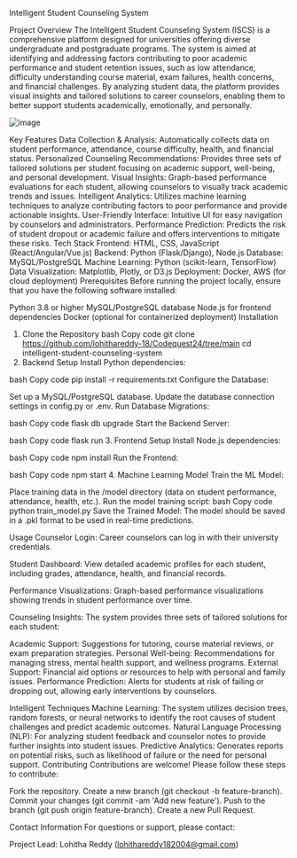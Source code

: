 Intelligent Student Counseling System

Project Overview
The Intelligent Student Counseling System (ISCS) is a comprehensive platform designed for universities offering diverse undergraduate and postgraduate programs. The system is aimed at identifying and addressing factors contributing to poor academic performance and student retention issues, such as low attendance, difficulty understanding course material, exam failures, health concerns, and financial challenges. By analyzing student data, the platform provides visual insights and tailored solutions to career counselors, enabling them to better support students academically, emotionally, and personally.


![image](https://github.com/user-attachments/assets/a9c6fe08-4d3a-4d57-bb63-9b93d744dd06)

Key Features
Data Collection & Analysis: Automatically collects data on student performance, attendance, course difficulty, health, and financial status.
Personalized Counseling Recommendations: Provides three sets of tailored solutions per student focusing on academic support, well-being, and personal development.
Visual Insights: Graph-based performance evaluations for each student, allowing counselors to visually track academic trends and issues.
Intelligent Analytics: Utilizes machine learning techniques to analyze contributing factors to poor performance and provide actionable insights.
User-Friendly Interface: Intuitive UI for easy navigation by counselors and administrators.
Performance Prediction: Predicts the risk of student dropout or academic failure and offers interventions to mitigate these risks.
Tech Stack
Frontend: HTML, CSS, JavaScript (React/Angular/Vue.js)
Backend: Python (Flask/Django), Node.js
Database: MySQL/PostgreSQL
Machine Learning: Python (scikit-learn, TensorFlow)
Data Visualization: Matplotlib, Plotly, or D3.js
Deployment: Docker, AWS (for cloud deployment)
Prerequisites
Before running the project locally, ensure that you have the following software installed:

Python 3.8 or higher
MySQL/PostgreSQL database
Node.js for frontend dependencies
Docker (optional for containerized deployment)
Installation
1. Clone the Repository
bash
Copy code
git clone https://github.com/lohithareddy-18/Codequest24/tree/main
cd intelligent-student-counseling-system
2. Backend Setup
Install Python dependencies:

bash
Copy code
pip install -r requirements.txt
Configure the Database:

Set up a MySQL/PostgreSQL database.
Update the database connection settings in config.py or .env.
Run Database Migrations:

bash
Copy code
flask db upgrade
Start the Backend Server:

bash
Copy code
flask run
3. Frontend Setup
Install Node.js dependencies:

bash
Copy code
npm install
Run the Frontend:

bash
Copy code
npm start
4. Machine Learning Model
Train the ML Model:

Place training data in the /model directory (data on student performance, attendance, health, etc.).
Run the model training script:
bash
Copy code
python train_model.py
Save the Trained Model: The model should be saved in a .pkl format to be used in real-time predictions.

Usage
Counselor Login: Career counselors can log in with their university credentials.

Student Dashboard: View detailed academic profiles for each student, including grades, attendance, health, and financial records.

Performance Visualizations: Graph-based performance visualizations showing trends in student performance over time.

Counseling Insights: The system provides three sets of tailored solutions for each student:

Academic Support: Suggestions for tutoring, course material reviews, or exam preparation strategies.
Personal Well-being: Recommendations for managing stress, mental health support, and wellness programs.
External Support: Financial aid options or resources to help with personal and family issues.
Performance Prediction: Alerts for students at risk of failing or dropping out, allowing early interventions by counselors.

Intelligent Techniques
Machine Learning: The system utilizes decision trees, random forests, or neural networks to identify the root causes of student challenges and predict academic outcomes.
Natural Language Processing (NLP): For analyzing student feedback and counselor notes to provide further insights into student issues.
Predictive Analytics: Generates reports on potential risks, such as likelihood of failure or the need for personal support.
Contributing
Contributions are welcome! Please follow these steps to contribute:

Fork the repository.
Create a new branch (git checkout -b feature-branch).
Commit your changes (git commit -am 'Add new feature').
Push to the branch (git push origin feature-branch).
Create a new Pull Request.

Contact Information
For questions or support, please contact:

Project Lead: Lohitha Reddy (lohithareddy182004@gmail.com)
